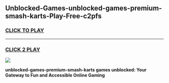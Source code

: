 
## Unblocked-Games-unblocked-games-premium-smash-karts-Play-Free-c2pfs
<h3>
<a href="https://premium76.site?title=unblocked-games-premium-smash-karts&ref=10A">CLICK TO PLAY</a></h3>
<hr>

<h3>
<a href="https://premium76.site?title=unblocked-games-premium-smash-karts&ref=10A">CLICK 2 PLAY</a>
  
</h3>

<a href="https://premium76.site?title=unblocked-games-premium-smash-karts&ref=10A"><img src="https://clearcache.store/games.png"></a>


**unblocked-games-premium-smash-karts games unblocked: Your Gateway to Fun and Accessible Online Gaming**
